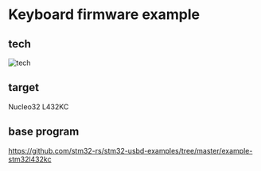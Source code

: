 # Keyboard firmware example

## tech

![tech](https://skillicons.dev/icons?i=rust,)

## target

Nucleo32 L432KC

## base program

https://github.com/stm32-rs/stm32-usbd-examples/tree/master/example-stm32l432kc
